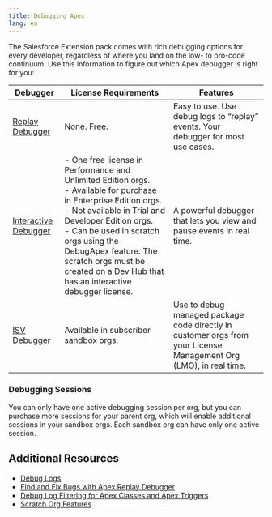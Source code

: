 ```yaml
---
title: Debugging Apex
lang: en
---
```


The Salesforce Extension pack comes with rich debugging options for every developer, regardless of where you land on the low- to pro-code continuum. Use this information to figure out which Apex debugger is right for you:


| Debugger              | License Requirements                                                                                                                                                                                                 | Features                                                                                                                      |
|-----------------------|----------------------------------------------------------------------------------------------------------------------------------------------------------------------------------------------------------------------|-------------------------------------------------------------------------------------------------------------------------------|
| [Replay Debugger](./en/apex/replay-debugger)       | None. Free.                                                                                                                                                                                                          | Easy to use. Use debug logs to “replay” events. Your debugger for most use cases.                                             |
| [Interactive Debugger](./en/apex/interactive-debugger)  | - One free license in Performance and Unlimited Edition orgs.<br>- Available for purchase in Enterprise Edition orgs.<br>- Not available in Trial and Developer Edition orgs.<br>- Can be used in scratch orgs using the DebugApex feature. The scratch orgs must be created on a Dev Hub that has an interactive debugger license. | A powerful debugger that lets you view and pause events in real time.                                                         |
| [ISV Debugger](./en/apex/isv-debugger)          | Available in subscriber sandbox orgs.                                                                                                                                                                                | Use to debug managed package code directly in customer orgs from your License Management Org (LMO), in real time.              |

### Debugging Sessions
You can only have one active debugging session per org, but you can purchase more sessions for your parent org, which will enable additional sessions in your sandbox orgs. Each sandbox org can have only one active session.

## Additional Resources

- [Debug Logs](https://help.salesforce.com/s/articleView?id=sf.code_debug_log.htm)
- [Find and Fix Bugs with Apex Replay Debugger](https://trailhead.salesforce.com/content/learn/projects/find-and-fix-bugs-with-apex-replay-debugger)
- [Debug Log Filtering for Apex Classes and Apex Triggers](https://help.salesforce.com/s/articleView?id=sf.code_debug_log_classes.htm&type=5)
- [Scratch Org Features](https://developer.salesforce.com/docs/atlas.en-us.sfdx_dev.meta/sfdx_dev/sfdx_dev_scratch_orgs_def_file_config_values.htm)

